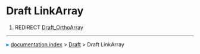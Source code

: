 # Draft LinkArray
1.  REDIRECT [Draft_OrthoArray](Draft_OrthoArray.md)



---
![](images/Right_arrow.png) [documentation index](../README.md) > [Draft](Draft_Workbench.md) > Draft LinkArray
